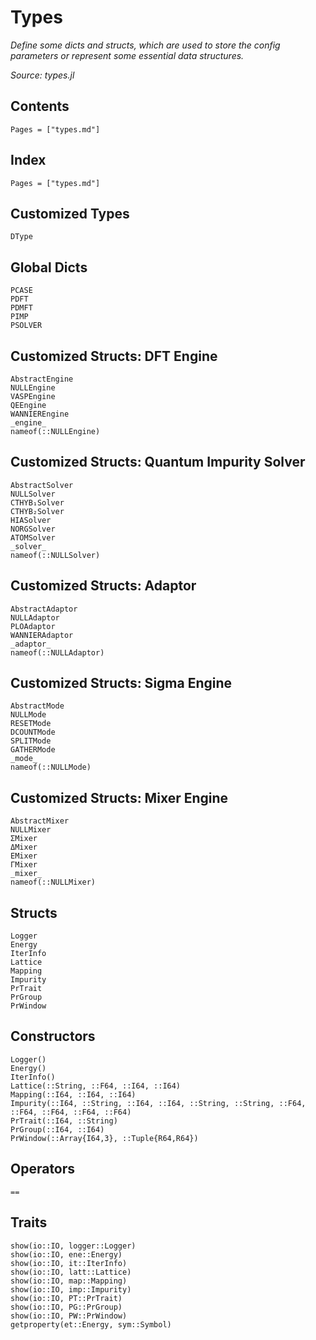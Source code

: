 # Types

*Define some dicts and structs, which are used to store the config parameters or represent some essential data structures.*

*Source: types.jl*

## Contents

```@contents
Pages = ["types.md"]
```

## Index

```@index
Pages = ["types.md"]
```

## Customized Types

```@docs
DType
```

## Global Dicts

```@docs
PCASE
PDFT
PDMFT
PIMP
PSOLVER
```

## Customized Structs: DFT Engine

```@docs
AbstractEngine
NULLEngine
VASPEngine
QEEngine
WANNIEREngine
_engine_
nameof(::NULLEngine)
```

## Customized Structs: Quantum Impurity Solver

```@docs
AbstractSolver
NULLSolver
CTHYB₁Solver
CTHYB₂Solver
HIASolver
NORGSolver
ATOMSolver
_solver_
nameof(::NULLSolver)
```

## Customized Structs: Adaptor

```@docs
AbstractAdaptor
NULLAdaptor
PLOAdaptor
WANNIERAdaptor
_adaptor_
nameof(::NULLAdaptor)
```

## Customized Structs: Sigma Engine

```@docs
AbstractMode
NULLMode
RESETMode
DCOUNTMode
SPLITMode
GATHERMode
_mode_
nameof(::NULLMode)
```

## Customized Structs: Mixer Engine

```@docs
AbstractMixer
NULLMixer
ΣMixer
ΔMixer
EMixer
ΓMixer
_mixer_
nameof(::NULLMixer)
```

## Structs

```@docs
Logger
Energy
IterInfo
Lattice
Mapping
Impurity
PrTrait
PrGroup
PrWindow
```

## Constructors

```@docs
Logger()
Energy()
IterInfo()
Lattice(::String, ::F64, ::I64, ::I64)
Mapping(::I64, ::I64, ::I64)
Impurity(::I64, ::String, ::I64, ::I64, ::String, ::String, ::F64, ::F64, ::F64, ::F64, ::F64)
PrTrait(::I64, ::String)
PrGroup(::I64, ::I64)
PrWindow(::Array{I64,3}, ::Tuple{R64,R64})
```

## Operators

```@docs
==
```

## Traits

```@docs
show(io::IO, logger::Logger)
show(io::IO, ene::Energy)
show(io::IO, it::IterInfo)
show(io::IO, latt::Lattice)
show(io::IO, map::Mapping)
show(io::IO, imp::Impurity)
show(io::IO, PT::PrTrait)
show(io::IO, PG::PrGroup)
show(io::IO, PW::PrWindow)
getproperty(et::Energy, sym::Symbol)
```
